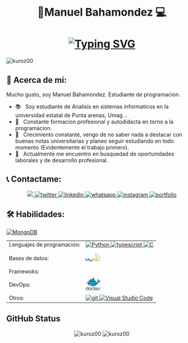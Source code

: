 <h1 align="center">🚀Manuel Bahamondez 💻</h1>

<h1 align="center">
<a href="https://git.io/typing-svg"><img src="https://readme-typing-svg.demolab.com?font=Roboto&size=25&pause=1000&color=2EC227&center=true&vCenter=true&width=435&lines=Desarrollo+BackEnd;Aprendiendo+constantemente;Data+Analyst" alt="Typing SVG" /></a>
</h1>

<p align="left"> <img src="https://media.licdn.com/dms/image/D4E03AQGD0XJtB4SVmg/profile-displayphoto-shrink_200_200/0/1674830636885?e=2147483647&v=beta&t=VLz3feDjYA03gst0NlaocJzoi_JZxpvXc5cCiwPO1ro" alt="kuroz00" /> 
</p>


## 🧑 Acerca de mi:
<p>Mucho gusto, soy Manuel Bahamondez. Estudiante de programacion.</p>


- 📚 &nbsp; Soy estudiante de Analisis en sistemas informaticos en la universidad estatal de Punta arenas, Umag ..
- 🤔 &nbsp; Constante formacion profesional y autodidacta en torno a la programacion.
- 🌱 &nbsp; Crecimiento constante, vengo de no saber nada a destacar con buenas notas universitarias y planeo seguir estudiando en todo momento (Evidentemente el trabajo primero).
- 🔭 &nbsp; Actualmente me encuentro en busquedad de oportunidades laborales y de desarrollo profesional.


## 📞 Contactame:
<div align="center">
<a href="https://web.facebook.com/xewez00/" target="_blank" rel="noopener noreferrer">
  <img src="https://img.shields.io/badge/Facebook-1877F2?style=for-the-badge&logo=facebook&logoColor=white" />
</a>
<a href="https://x.com/kuroz53630700" target="_blank" rel="noopener noreferrer">
  <img title="twitter" src="https://img.shields.io/badge/X-000000?style=for-the-badge&logo=x&logoColor=white" />
</a>
<a href="https://www.linkedin.com/in/manuel-bahamondez-32950a256/" target="_blank" rel="noopener noreferrer">
  <img title="linkedin" src="https://img.shields.io/badge/LinkedIn-0077B5?style=for-the-badge&logo=linkedin&logoColor=white" />
</a>
<a href="https://wa.me/+56945099312" target="_blank" rel="noopener noreferrer">
  <img title="whatsapp" src="https://img.shields.io/badge/WhatsApp-25D366?style=for-the-badge&logo=WhatsApp&logoColor=white" />
</a>
<a href="https://www.instagram.com/kur_0s/" target="_blank" rel="noopener noreferrer">
  <img title="instagram" src="https://img.shields.io/badge/Instagram-E4405F?style=for-the-badge&logo=instagram&logoColor=white" />
</a>
<a href="###" target="_blank" rel="noopener noreferrer">
  <img title="portfolio" src="https://img.shields.io/badge/Portfolio-255E63?style=for-the-badge&logo=About.me&logoColor=white" />
</a>
</div>


## 🛠️ Habilidades:
<table>
  <tr>
    <td>Lenguajes de programación:</td>  <!-- ////////////////////////////////////////////////////////////////////////////////////////////////////////-->
    <td>
      <a href="https://www.python.org/" target="_blank" rel="noreferrer">
        <img title="Python" src="https://cdn.jsdelivr.net/gh/devicons/devicon@latest/icons/python/python-original.svg" alt="Python" width="40" height="40"/>
      </a>
      <a href="https://https://www.java.com/es//" target="_blank" rel="noreferrer">
        <img title="Java" src="https://cdn.jsdelivr.net/gh/devicons/devicon@latest/icons/java/java-original.svg" alt="typescript" width="40" height="40"/>
      </a>
      <a href="https://###/" target="_blank" rel="noreferrer">
        <img title="C" src="https://cdn.jsdelivr.net/gh/devicons/devicon@latest/icons/c/c-original.svg" alt="C" width="40" height="40"/>
    </td>
  </tr>
  <tr>
    
  <tr>
    <td>Bases de datos:</td>
    <td>
      <a href="https://www.mysql.com/" target="_blank" rel="noreferrer">
        <img title="mySQL" src="https://raw.githubusercontent.com/devicons/devicon/master/icons/mysql/mysql-original-wordmark.svg" alt="mysql" width="40" height="40"/>
      </a>
    </td>
  </tr>
  <tr>
    <td>Framewoks:</td>
          <a href="https://www.mongodb.com/es/lp/cloud/atlas/try4?utm_source=google&utm_campaign=search_gs_pl_evergreen_atlas_core_prosp-brand_gic-null_amers-cl_ps-all_desktop_es-la_lead&utm_term=mongodb&utm_medium=cpc_paid_search&utm_ad=e&utm_ad_campaign_id=20751878828&adgroup=156970816922&cq_cmp=20751878828&gad_source=1&gclid=Cj0KCQjw6uWyBhD1ARIsAIMcADphHJB2vNJgvF5ClEpOMP_Mm1qTxuhLliZqIvUfA7ebRKxtKg5nX0AaAnDGEALw_wcB" target="_blank" rel="noreferrer">
        <img title="MongoDB" src="https://cdn.jsdelivr.net/gh/devicons/devicon@latest/icons/mongodb/mongodb-original-wordmark.svg"     alt="MongoDB" width="40" height="40"/>
      </a>
    <td>
    </td>
  </tr>
 
  <tr>
    <td>DevOps:</td>
    <td>
      <a href="https://www.docker.com/" target="_blank" rel="noreferrer">
        <img title="docker" src="https://raw.githubusercontent.com/devicons/devicon/master/icons/docker/docker-original-wordmark.svg" alt="docker" width="40" height="40"/>
      </a>
    </td>
  </tr>
  <tr>
    <td>Otros:</td>
    <td>
       <a href="https://git-scm.com/" target="_blank" rel="noreferrer">
        <img title="git" src="https://www.vectorlogo.zone/logos/git-scm/git-scm-icon.svg" alt="git" width="40" height="40"/>
      </a>
      <a href="https://code.visualstudio.com/">
        <img title="Visual Studio Code" alt="Visual Studio Code" width=45px src="https://cdn.jsdelivr.net/gh/devicons/devicon/icons/vscode/vscode-original.svg" />
      </a>
    </td>
  </tr>
</table>

## GitHub Status
<p align="center">
  <img align="center" src="https://github-readme-stats.vercel.app/api/top-langs?username=kuroz00&show_icons=true&locale=en&layout=compact&theme=dracula" alt="kuroz00" />
  <img align="center" src="https://github-readme-stats.vercel.app/api?username=kuroz00&show_icons=true&locale=en&theme=tokyonight" alt="kuroz00" />
</p>

